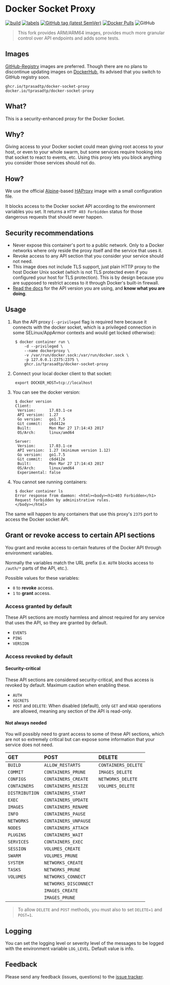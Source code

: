 # Docker Socket Proxy

[![build](https://github.com/tprasadtp/docker-socket-proxy/workflows/build/badge.svg)](https://github.com/tprasadtp/docker-socket-proxy/actions?query=workflow%3Abuild)
[![labels](https://github.com/tprasadtp/docker-socket-proxy/workflows/labels/badge.svg)](https://github.com/tprasadtp/docker-socket-proxy/actions?query=workflow%3Alabels)
[![GitHub tag (latest SemVer)](https://img.shields.io/github/v/tag/tprasadtp/docker-socket-proxy?logo=docker&logoColor=white)][Github-Registry]
[![Docker Pulls](https://img.shields.io/docker/pulls/tprasadtp/docker-socket-proxy?logo=docker&logoColor=white&label=pulls)](https://hub.docker.com/r/tprasadtp/docker-socket-proxy/)
![GitHub](https://img.shields.io/github/license/tprasadtp/docker-socket-proxy)

> This fork provides ARM/ARM64 images, provides much more granular control over API endpoints and adds some tests.

## Images

[GitHub-Registry][] images are preferred. Though there are no plans to discontinue updating images on [DockerHub][], its advised that you switch to GitHub registry soon.

    ghcr.io/tprasadtp/docker-socket-proxy
    docker.io/tprasadtp/docker-socket-proxy

## What?

This is a security-enhanced proxy for the Docker Socket.

## Why?

Giving access to your Docker socket could mean giving root access to your host,
or even to your whole swarm, but some services require hooking into that socket
to react to events, etc. Using this proxy lets you block anything you consider
those services should not do.

## How?

We use the official [Alpine][]-based [HAProxy][] image with a small
configuration file.

It blocks access to the Docker socket API according to the environment
variables you set. It returns a `HTTP 403 Forbidden` status for those dangerous
requests that should never happen.

## Security recommendations

- Never expose this container's port to a public network. Only to a Docker
  networks where only reside the proxy itself and the service that uses it.
- Revoke access to any API section that you consider your service should not
  need.
- This image does not include TLS support, just plain HTTP proxy to the host
  Docker Unix socket (which is not TLS protected even if you configured your
  host for TLS protection). This is by design because you are supposed to
  restrict access to it through Docker's built-in firewall.
- [Read the docs](#suppported-api-versions) for the API version you are using,
  and **know what you are doing**.

## Usage

1. Run the API proxy (`--privileged` flag is required here because it connects with the docker socket, which is a privileged connection in some SELinux/AppArmor contexts and would get locked otherwise):

        $ docker container run \
            -d --privileged \
            --name dockerproxy \
            -v /var/run/docker.sock:/var/run/docker.sock \
            -p 127.0.0.1:2375:2375 \
            ghcr.io/tprasadtp/docker-socket-proxy

1. Connect your local docker client to that socket:

        export DOCKER_HOST=tcp://localhost

1. You can see the docker version:

        $ docker version
        Client:
         Version:      17.03.1-ce
         API version:  1.27
         Go version:   go1.7.5
         Git commit:   c6d412e
         Built:        Mon Mar 27 17:14:43 2017
         OS/Arch:      linux/amd64

        Server:
         Version:      17.03.1-ce
         API version:  1.27 (minimum version 1.12)
         Go version:   go1.7.5
         Git commit:   c6d412e
         Built:        Mon Mar 27 17:14:43 2017
         OS/Arch:      linux/amd64
         Experimental: false

1. You cannot see running containers:

        $ docker container ls
        Error response from daemon: <html><body><h1>403 Forbidden</h1>
        Request forbidden by administrative rules.
        </body></html>

The same will happen to any containers that use this proxy's `2375` port to
access the Docker socket API.

## Grant or revoke access to certain API sections

You grant and revoke access to certain features of the Docker API through
environment variables.

Normally the variables match the URL prefix (i.e. `AUTH` blocks access to
`/auth/*` parts of the API, etc.).

Possible values for these variables:

- `0` to **revoke** access.
- `1` to **grant** access.

### Access granted by default

These API sections are mostly harmless and almost required for any service that
uses the API, so they are granted by default.

- `EVENTS`
- `PING`
- `VERSION`

### Access revoked by default

#### Security-critical

These API sections are considered security-critical, and thus access is revoked
by default. Maximum caution when enabling these.

- `AUTH`
- `SECRETS`
- `POST` and `DELETE`: When disabled (default), only `GET` and `HEAD` operations are allowed, meaning
  any section of the API is read-only.

#### Not always needed

You will possibly need to grant access to some of these API sections, which are
not so extremely critical but can expose some information that your service
does not need.

| GET            | POST                  | DELETE              |
|:---------------|:----------------------|:--------------------|
| `BUILD`        | `ALLOW_RESTARTS`      | `CONTAINERS_DELETE` |
| `COMMIT`       | `CONTAINERS_PRUNE`    | `IMAGES_DELETE`     |
| `CONFIGS`      | `CONTAINERS_CREATE`   | `NETWORKS_DELETE`   |
| `CONTAINERS`   | `CONTAINERS_RESIZE`   | `VOLUMES_DELETE`    |
| `DISTRIBUTION` | `CONTAINERS_START`    |                     |
| `EXEC`         | `CONTAINERS_UPDATE`   |                     |
| `IMAGES`       | `CONTAINERS_RENAME`   |                     |
| `INFO`         | `CONTAINERS_PAUSE`    |                     |
| `NETWORKS`     | `CONTAINERS_UNPAUSE`  |                     |
| `NODES`        | `CONTAINERS_ATTACH`   |                     |
| `PLUGINS`      | `CONTAINERS_WAIT`     |                     |
| `SERVICES`     | `CONTAINERS_EXEC`     |                     |
| `SESSION`      | `VOLUMES_CREATE`      |                     |
| `SWARM`        | `VOLUMES_PRUNE`       |                     |
| `SYSTEM`       | `NETWORKS_CREATE`     |                     |
| `TASKS`        | `NETWORKS_PRUNE`      |                     |
| `VOLUMES`      | `NETWORKS_CONNECT`    |                     |
|                | `NETWORKS_DISCONNECT` |                     |
|                | `IMAGES_CREATE`       |                     |
|                | `IMAGES_PRUNE`        |                     |

> To allow `DELETE` and `POST` methods, you must also to set `DELETE=1` and `POST=1`.

## Logging

You can set the logging level or severity level of the messages to be logged with the
environment variable `LOG_LEVEL`. Default value is info.

## Feedback

Please send any feedback (issues, questions) to the [issue tracker][].

[Alpine]: https://alpinelinux.org/
[HAProxy]: http://www.haproxy.org/
[issue tracker]: https://github.com/tprasadtp/docker-socket-proxy/issues
[Github-Registry]: https://github.com/users/tprasadtp/packages/container/package/docker-socket-proxy
[DockerHub]: https://hub.docker.com/r/tprasadtp/docker-socket-proxy
